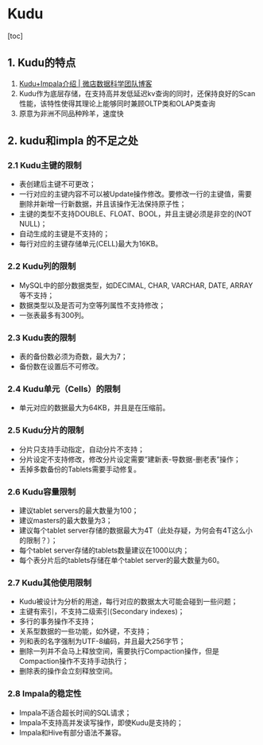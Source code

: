 # Kudu

[toc]

## 1. Kudu的特点

1. [Kudu+Impala介绍 | 微店数据科学团队博客](https://juejin.im/entry/5a72d3d1f265da3e4d730b37)
2. Kudu作为底层存储，在支持高并发低延迟kv查询的同时，还保持良好的Scan性能，该特性使得其理论上能够同时兼顾OLTP类和OLAP类查询
3. 原意为非洲不同品种羚羊，速度快

## 2. kudu和impla 的不足之处

### 2.1 Kudu主键的限制

- 表创建后主键不可更改；
- 一行对应的主键内容不可以被Update操作修改。要修改一行的主键值，需要删除并新增一行新数据，并且该操作无法保持原子性；
- 主键的类型不支持DOUBLE、FLOAT、BOOL，并且主键必须是非空的(NOT NULL)；
- 自动生成的主键是不支持的；
- 每行对应的主键存储单元(CELL)最大为16KB。

### 2.2 Kudu列的限制

- MySQL中的部分数据类型，如DECIMAL, CHAR, VARCHAR, DATE, ARRAY等不支持；
- 数据类型以及是否可为空等列属性不支持修改；
- 一张表最多有300列。

### 2.3 Kudu表的限制

- 表的备份数必须为奇数，最大为7；
- 备份数在设置后不可修改。

### 2.4 Kudu单元（Cells）的限制

- 单元对应的数据最大为64KB，并且是在压缩前。

### 2.5 Kudu分片的限制

- 分片只支持手动指定，自动分片不支持；
- 分片设定不支持修改，修改分片设定需要”建新表-导数据-删老表”操作；
- 丢掉多数备份的Tablets需要手动修复。

### 2.6 Kudu容量限制

- 建议tablet servers的最大数量为100；
- 建议masters的最大数量为3；
- 建议每个tablet server存储的数据最大为4T（此处存疑，为何会有4T这么小的限制？）；
- 每个tablet server存储的tablets数量建议在1000以内；
- 每个表分片后的tablets存储在单个tablet server的最大数量为60。

### 2.7 Kudu其他使用限制

- Kudu被设计为分析的用途，每行对应的数据太大可能会碰到一些问题；
- 主键有索引，不支持二级索引(Secondary indexes)；
- 多行的事务操作不支持；
- 关系型数据的一些功能，如外键，不支持；
- 列和表的名字强制为UTF-8编码，并且最大256字节；
- 删除一列并不会马上释放空间，需要执行Compaction操作，但是Compaction操作不支持手动执行；
- 删除表的操作会立刻释放空间。

### 2.8 Impala的稳定性

- Impala不适合超长时间的SQL请求；
- Impala不支持高并发读写操作，即使Kudu是支持的；
- Impala和Hive有部分语法不兼容。

